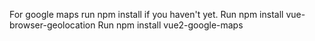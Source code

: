For google maps run npm install if you haven't yet.
Run npm install vue-browser-geolocation
Run npm install vue2-google-maps